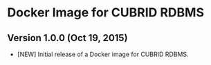 # Docker Image for CUBRID RDBMS

## Version 1.0.0 (Oct 19, 2015)

- [NEW] Initial release of a Docker image for CUBRID RDBMS.
